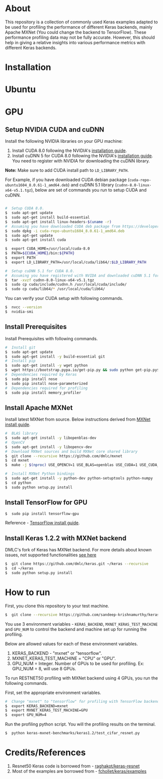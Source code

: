 # About
This repository is a collection of commonly used Keras examples adapted to be used for profiling the performance of different Keras backends, mainly Apache MXNet (You could change the backend to TensorFlow). These performance profiling data may not be fully accurate. However, this should help in giving a relative insights into various performance metrics with different Keras backends.

# Installation
# Ubuntu
# GPU

## Setup NVIDIA CUDA and cuDNN

Install the following NVIDIA libraries on your GPU machine:

1. Install CUDA 8.0 following the NVIDIA's [installation guide](http://docs.nvidia.com/cuda/cuda-installation-guide-linux/).
2. Install cuDNN 5 for CUDA 8.0 following the NVIDIA's [installation guide](https://developer.nvidia.com/cudnn). You need to register with NVIDIA for downloading the cuDNN library.

**Note:** Make sure to add CUDA install path to `LD_LIBRARY_PATH`.

For Example, if you have downloaded CUDA debian package (`cuda-repo-ubuntu1604_8.0.61-1_amd64.deb`) and cuDNN 5.1 library (`cudnn-8.0-linux-x64-v5.1.tgz`), below are set of commands you run to setup CUDA and cuDNN.

```bash

#  Setup CUDA 8.0.
$  sudo apt-get update
$  sudo apt-get install build-essential
$  sudo apt-get install linux-headers-$(uname -r)
#  Assuming you have downloaded CUDA deb package from https://developer.nvidia.com/cuda-downloads
$  sudo dpkg -i cuda-repo-ubuntu1604_8.0.61-1_amd64.deb
$  sudo apt-get update
$  sudo apt-get install cuda

$  export CUDA_HOME=/usr/local/cuda-8.0
$  PATH=${CUDA_HOME}/bin:${PATH}
$  export PATH
$  export LD_LIBRARY_PATH=/usr/local/cuda/lib64/:$LD_LIBRARY_PATH

#  Setup cuDNN 5.1 for CUDA 8.0.
#  Assuming you have registered with NVIDA and downloaded cuDNN 5.1 for CUDA 8 from https://developer.nvidia.com/cudnn
$  tar -xvzf cudnn-8.0-linux-x64-v5.1.tgz
$  sudo cp cuda/include/cudnn.h /usr/local/cuda/include/
$  sudo cp cuda/lib64/* /usr/local/cuda/lib64/
```

You can verify your CUDA setup with following commands.

```bash
$  nvcc --version
$  nvidia-smi
```

## Install Prerequisites

Install Prerequisites with following commands.

```bash
#  Install git
$  sudo apt-get update
$  sudo apt-get install -y build-essential git
#  Install pip
$  sudo apt-get install -y wget python
$  wget https://bootstrap.pypa.io/get-pip.py && sudo python get-pip.py$ sudo pip install numpy
#  Dependencies required by Keras
$  sudo pip install nose
$  sudo pip install nose-parameterized
#  Dependencies required for profiling
$  sudo pip install memory_profiler
```

## Install Apache MXNet

Install latest MXNet from source. Below instructions derived from [MXNet install guide](http://mxnet.io/get_started/install.html).

```bash
#  BLAS library
$  sudo apt-get install -y libopenblas-dev
#  OpenCV
$  sudo apt-get install -y libopencv-dev
#  Download MXNet sources and build MXNet core shared library
$  git clone --recursive https://github.com/dmlc/mxnet
$  cd mxnet
$  make -j $(nproc) USE_OPENCV=1 USE_BLAS=openblas USE_CUDA=1 USE_CUDA_PATH=/usr/local/cuda USE_CUDNN=1

#  Install MXNet Python bindings
$  sudo apt-get install -y python-dev python-setuptools python-numpy
$  cd python
$  sudo python setup.py install
```

## Install TensorFlow for GPU

```bash
$  sudo pip install tensorflow-gpu
```
Reference - [TensorFlow install guide](https://www.tensorflow.org/install/install_linux#install_tensorflow).

## Install Keras 1.2.2 with MXNet backend

DMLC's fork of Keras has MXNet backend. For more details about known issues, not supported functionalities [see here](https://github.com/dmlc/keras)

```bash
$  git clone https://github.com/dmlc/keras.git ~/keras --recursive
$  cd ~/keras
$  sudo python setup.py install
```

# How to run

First, you clone this repository to your test machine.

```bash
$  git clone --recursive https://github.com/sandeep-krishnamurthy/keras-mxnet-benchmarks
```

You use 3 environment variables - `KERAS_BACKEND`, `MXNET_KERAS_TEST_MACHINE` and `GPU_NUM` to control the backend and machine set up for running the profiling.

Below are allowed values for each of these environment variables.

1. KERAS_BACKEND - "mxnet" or "tensorflow".
2. MXNET_KERAS_TEST_MACHINE = "CPU" or "GPU".
3. GPU_NUM = Integer. Number of GPUs to be used for profiling. Ex: GPU_NUM = 8, will use 8 GPUs.

To run RESTNET50 profiling with MXNet backend using 4 GPUs, you run the following commands.

First, set the appropriate environment variables.

```bash
#  Change "mxnet" to "tensorflow" for profiling with TensorFlow backend.
$  export KERAS_BACKEND=mxnet
$  export MXNET_KERAS_TEST_MACHINE=GPU
$  export GPU_NUM=4
```

Run the profiling python script. You will the profiling results on the terminal.

```bash
$  python keras-mxnet-benchmarks/keras1.2/test_cifar_resnet.py
```

# Credits/References
1. Resnet50 Keras code is borrowed from - [raghakot/keras-resnet](https://github.com/raghakot/keras-resnet/blob/master/resnet.py)
2. Most of the examples are borrowed from - [fchollet/keras/examples](https://github.com/fchollet/keras/blob/master/examples/)
